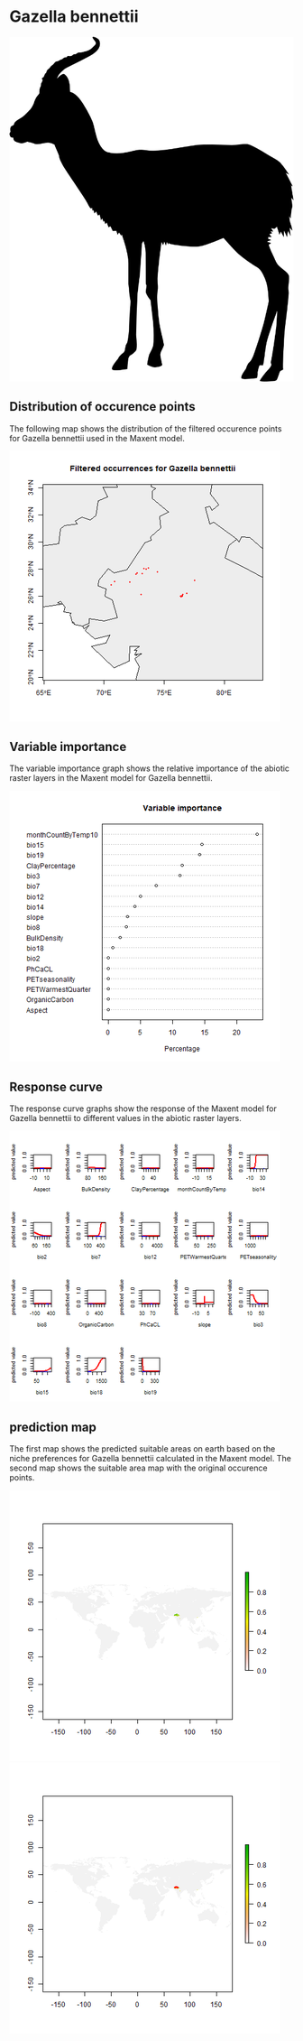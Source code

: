 # Gazella bennettii 

![](image_taxa.png) 

## Distribution of occurence points 
The following map shows the distribution of the filtered occurence points for Gazella bennettii used in the Maxent model. 

![](occurrences.png)
    
## Variable importance 
The variable importance graph shows the relative importance of the abiotic raster layers in the  Maxent model for Gazella bennettii. 

![](valid_maxent_variable_importance.png)
    
## Response curve 
The response curve graphs show the response of the Maxent model for Gazella bennettii to different values in the abiotic raster layers. 

![](valid_maxent_response_curve.png)
    
## prediction map 
The first map shows the predicted suitable areas on earth based on the niche preferences for Gazella bennettii calculated in the Maxent model. The second map shows the suitable area map with the original occurence points.

![](prediction_map.png)
![](prediction_occurence_map.png)
    
